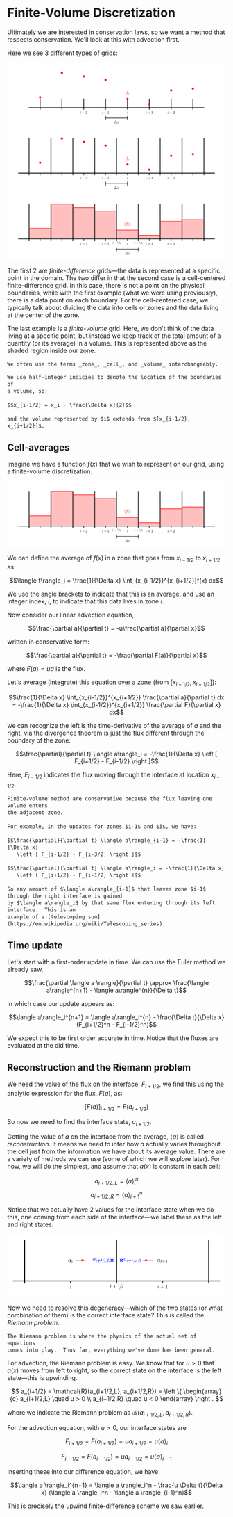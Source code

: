 # Finite-Volume Discretization

Ultimately we are interested in conservation laws, so we want a method
that respects conservation.  We'll look at this with advection first.

Here we see 3 different types of grids:

![discretization types](grids.png)

The first 2 are *finite-difference* grids&mdash;the data is
represented at a specific point in the domain.  The two differ in that
the second case is a cell-centered finite-difference grid.  In this
case, there is not a point on the physical boundaries, while with the
first example (what we were using previously), there is a data point
on each boundary.  For the cell-centered case, we typically talk about
dividing the data into cells or zones and the data living at the
center of the zone.

The last example is a *finite-volume* grid.  Here, we don't think of
the data living at a specific point, but instead we keep track of the
total amount of a quantity (or its average) in a volume.  This is
represented above as the shaded region inside our zone.

```{tip}
We often use the terms _zone_, _cell_, and _volume_ interchangeably.
```

```{note}
We use half-integer indicies to denote the location of the boundaries of
a volume, so:

$$x_{i-1/2} = x_i - \frac{\Delta x}{2}$$

and the volume represented by $i$ extends from $[x_{i-1/2}, x_{i+1/2}]$.
```

## Cell-averages

Imagine we have a function $f(x)$ that we wish to represent on our grid, using a finite-volume discretization.

![finite-volume grid](fv_grid.png)

We can define the average of $f(x)$ in a zone that goes from
$x_{i-1/2}$ to $x_{i+1/2}$ as:

$$\langle f\rangle_i = \frac{1}{\Delta x} \int_{x_{i-1/2}}^{x_{i+1/2}}f(x) dx$$

We use the angle brackets to indicate that this is an average, and use
an integer index, $i$, to indicate that this data lives in zone $i$.

Now consider our linear advection equation,

$$\frac{\partial a}{\partial t} = -u\frac{\partial a}{\partial x}$$

written in conservative form:

$$\frac{\partial a}{\partial t} = -\frac{\partial F(a)}{\partial x}$$

where $F(a) = ua$ is the flux.

Let's average (integrate) this equation over a zone (from $[x_{i-1/2},
x_{i+1/2}]$):

$$\frac{1}{\Delta x} \int_{x_{i-1/2}}^{x_{i+1/2}} \frac{\partial a}{\partial t} dx =
   -\frac{1}{\Delta x} \int_{x_{i-1/2}}^{x_{i+1/2}} \frac{\partial F}{\partial x} dx$$

we can recognize the left is the time-derivative of the average of $a$
and the right, via the divergence theorem is just the flux different
through the boundary of the zone:

$$\frac{\partial}{\partial t} \langle a\rangle_i = -\frac{1}{\Delta x}
   \left [ F_{i+1/2} - F_{i-1/2} \right ]$$

Here, $F_{i-1/2}$ indicates the flux moving through the interface at location $x_{i-1/2}$.

```{note}
Finite-volume method are conservative because the flux leaving one volume enters
the adjacent zone.

For example, in the updates for zones $i-1$ and $i$, we have:

$$\frac{\partial}{\partial t} \langle a\rangle_{i-1} = -\frac{1}{\Delta x}
   \left [ F_{i-1/2} - F_{i-3/2} \right ]$$

$$\frac{\partial}{\partial t} \langle a\rangle_i = -\frac{1}{\Delta x}
   \left [ F_{i+1/2} - F_{i-1/2} \right ]$$

So any amount of $\langle a\rangle_{i-1}$ that leaves zone $i-1$ through the right interface is gained
by $\langle a\rangle_i$ by that same flux entering through its left interface.  This is an
example of a [telescoping sum](https://en.wikipedia.org/wiki/Telescoping_series).
```

## Time update

Let's start with a first-order update in time.  We can use the Euler
method we already saw,

$$\frac{\partial \langle a \rangle}{\partial t} \approx \frac{\langle a\rangle^{n+1} - \langle a\rangle^{n}}{\Delta t}$$

in which case our update appears as:

$$\langle a\rangle_i^{n+1} = \langle a\rangle_i^{n} - \frac{\Delta t}{\Delta x} (F_{i+1/2}^n - F_{i-1/2}^n)$$

We expect this to be first order accurate in time.  Notice that the
fluxes are evaluated at the old time.


## Reconstruction and the Riemann problem

We need the value of the flux on the interface, $F_{i+1/2}$, we find this using the analytic expression
for the flux, $F(a)$, as:

$$[F(a)]_{i+1/2} = F(a_{i+1/2})$$

So now we need to find the interface state, $a_{i+1/2}$.  

Getting the value of $a$ on the interface from the average, $\langle a
\rangle$ is called *reconstruction*.  It means we need to infer how
$a$ actually varies throughout the cell just from the information we
have about its average value.  There are a variety of methods we can
use (some of which we will explore later).  For now, we will do the
simplest, and assume that $a(x)$ is constant in each cell:

$$a_{i+1/2,L} = \langle a\rangle_i^n$$
$$a_{i+1/2,R} = \langle a\rangle_{i+1}^n$$

Notice that we actually have 2 values for the interface state when we
do this, one coming from each side of the interface&mdash;we label
these as the left and right states:

![left and right states for advection](riemann-adv-mol.png)

Now we need to resolve this degeneracy&mdash;which of the two states
(or what combination of them) is the correct interface state?  This is called the
*Riemann problem*.

```{note}
The Riemann problem is where the physics of the actual set of equations
comes into play.  Thus far, everything we've done has been general.
```

For advection, the Riemann problem is easy.  We know that for 
$u > 0$ that $a(x)$ moves
from left to right, so the correct state on the interface is the left
state&mdash;this is upwinding.

$$
a_{i+1/2} = \mathcal{R}(a_{i+1/2,L}, a_{i+1/2,R}) = 
\left \{ 
\begin{array}{c}
 a_{i+1/2,L} \quad u > 0 \\
 a_{i+1/2,R} \quad u < 0 
\end{array}
\right .
$$

where we indicate the Riemann problem as
$\mathcal{R}(a_{i+1/2,L},a_{i+1/2,R})$.

For the advection equation, with $u > 0$, our interface states are 

$$F_{i+1/2} = F(a_{i+1/2}) = u a_{i+1/2} = u \langle a \rangle_i$$

$$F_{i-1/2} = F(a_{i-1/2}) = u a_{i-1/2} = u \langle a \rangle_{i-1}$$

Inserting these into our difference equation, we have:

$$\langle a \rangle_i^{n+1} = \langle a \rangle_i^n - \frac{u \Delta t}{\Delta x} (\langle a \rangle_i^n - \langle a \rangle_{i-1}^n)$$

This is precisely the upwind finite-difference scheme we saw earlier.

